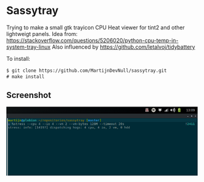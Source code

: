 Sassytray
=========

Trying to make a small gtk trayicon CPU Heat viewer for tint2 and other lightweigt panels. Idea from:
https://stackoverflow.com/questions/5206020/python-cpu-temp-in-system-tray-linux
Also influenced by https://github.com/letalvoj/tidybattery

To install:
```
$ git clone https://github.com/MartijnDevNull/sassytray.git
# make install
```

Screenshot
----------

![alt tag](https://raw.githubusercontent.com/MartijnDevNull/sassytray/master/image_inbar.png)
